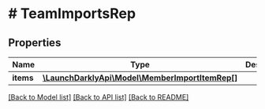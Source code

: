 # # TeamImportsRep

## Properties

Name | Type | Description | Notes
------------ | ------------- | ------------- | -------------
**items** | [**\LaunchDarklyApi\Model\MemberImportItemRep[]**](MemberImportItemRep.md) |  | [optional]

[[Back to Model list]](../../README.md#models) [[Back to API list]](../../README.md#endpoints) [[Back to README]](../../README.md)
